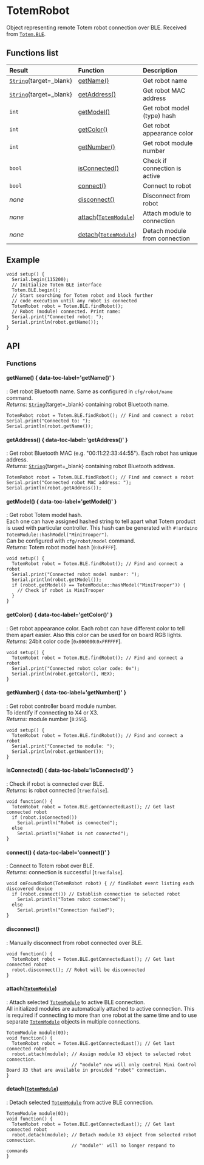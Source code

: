 # TotemRobot

Object representing remote Totem robot connection over BLE. Received from [`Totem.BLE`](index.md).

## Functions list

| Result | Function | Description |
| :----- | :------- | :---------- |
| [`String`](https://www.arduino.cc/reference/en/language/variables/data-types/stringobject/){target=_blank} | [getName()](#getname) | Get robot name |
| [`String`](https://www.arduino.cc/reference/en/language/variables/data-types/stringobject/){target=_blank} | [getAddress()](#getaddress) | Get robot MAC address |
| `int` | [getModel()](#getmodel) | Get robot model (type) hash |
| `int` | [getColor()](#getcolor) | Get robot appearance color |
| `int` | [getNumber()](#getNumber) | Get robot module number |
| `bool` | [isConnected()](#isconnected) | Check if connection is active |
| `bool` | [connect()](#connect) | Connect to robot |
| _none_ | [disconnect()](#disconnect) | Disconnect from robot |
| _none_ | [attach](#attachtotemmodule)([`TotemModule`](TotemModule.md)) | Attach module to connection |
| _none_ | [detach](#detachtotemmodule)([`TotemModule`](TotemModule.md)) | Detach module from connection |

## Example

```arduino
void setup() {
  Serial.begin(115200);
  // Initialize Totem BLE interface
  Totem.BLE.begin();
  // Start searching for Totem robot and block further
  // code execution until any robot is connected
  TotemRobot robot = Totem.BLE.findRobot();
  // Robot (module) connected. Print name:
  Serial.print("Connected robot: ");
  Serial.println(robot.getName());
}
```

## API

### Functions

#### getName() { data-toc-label='getName()' }

: Get robot Bluetooth name.  Same as configured in `cfg/robot/name` command.  
_Returns:_ [`String`](https://www.arduino.cc/reference/en/language/variables/data-types/stringobject/){target=_blank} containing robot Bluetooth name.

```arduino
TotemRobot robot = Totem.BLE.findRobot(); // Find and connect a robot
Serial.print("Connected to: ");
Serial.println(robot.getName());
```

#### getAddress() { data-toc-label='getAddress()' }

: Get robot Bluetooth MAC (e.g. "00:11:22:33:44:55"). Each robot has unique address.  
_Returns:_ [`String`](https://www.arduino.cc/reference/en/language/variables/data-types/stringobject/){target=_blank} containing robot Bluetooth address.

```arduino
TotemRobot robot = Totem.BLE.findRobot(); // Find and connect a robot
Serial.print("Connected robot MAC address: ");
Serial.println(robot.getAddress());
```

#### getModel()  { data-toc-label='getModel()' }

: Get robot Totem model hash.  
Each one can have assigned hashed string to tell apart what Totem product is used with particular controller. This hash can be generated with `#!arduino TotemModule::hashModel("MiniTrooper")`.  
Can be configured with `cfg/robot/model` command.  
_Returns:_ Totem robot model hash [`0`:`0xFFFF`].

```arduino
void setup() {
  TotemRobot robot = Totem.BLE.findRobot(); // Find and connect a robot
  Serial.print("Connected robot model number: ");
  Serial.println(robot.getModel());
  if (robot.getModel() == TotemModule::hashModel("MiniTrooper")) {
    // Check if robot is MiniTrooper
  }
}
```

#### getColor()  { data-toc-label='getColor()' }

: Get robot appearance color. Each robot can have different color to tell them apart easier. Also this color can be used for on board RGB lights.  
_Returns:_ 24bit color code [`0x000000`:`0xFFFFFF`].

```arduino
void setup() {
  TotemRobot robot = Totem.BLE.findRobot(); // Find and connect a robot
  Serial.print("Connected robot color code: 0x");
  Serial.println(robot.getColor(), HEX);
}
```

#### getNumber()  { data-toc-label='getNumber()' }

: Get robot controller board module number.  
To identify if connecting to X4 or X3.  
_Returns:_ module number [`0`:`255`].

```arduino
void setup() {
  TotemRobot robot = Totem.BLE.findRobot(); // Find and connect a robot
  Serial.print("Connected to module: ");
  Serial.println(robot.getNumber());
}
```

#### isConnected()  { data-toc-label='isConnected()' }

: Check if robot is connected over BLE.  
_Returns:_ is robot connected [`true`:`false`].

```arduino
void function() {
  TotemRobot robot = Totem.BLE.getConnectedLast(); // Get last connected robot
  if (robot.isConnected())
    Serial.println("Robot is connected");
  else
    Serial.println("Robot is not connected");
}
```

#### connect()  { data-toc-label='connect()' }

: Connect to Totem robot over BLE.  
_Returns:_ connection is successful [`true`:`false`].

```arduino
void onFoundRobot(TotemRobot robot) { // findRobot event listing each discovered device
  if (robot.connect()) // Establish connection to selected robot
    Serial.println("Totem robot connected");
  else
    Serial.println("Connection failed");
}
```

#### disconnect()

: Manually disconnect from robot connected over BLE.  

```arduino
void function() {
  TotemRobot robot = Totem.BLE.getConnectedLast(); // Get last connected robot
  robot.disconnect(); // Robot will be disconnected
}
```

#### attach([`TotemModule`](TotemModule.md))

: Attach selected [`TotemModule`](TotemModule.md) to active BLE connection.  
All initialized modules are automatically attached to active connection. This is required if connecting to more than one robot at the same time and to use separate [`TotemModule`](TotemModule.md) objects in multiple connections.

```arduino
TotemModule module(03);
void function() {
  TotemRobot robot = Totem.BLE.getConnectedLast(); // Get last connected robot
  robot.attach(module); // Assign module X3 object to selected robot connection.
                        // "module" now will only control Mini Control Board X3 that are available in provided "robot" connection.
}
```

#### detach([`TotemModule`](TotemModule.md))

: Detach selected [`TotemModule`](TotemModule.md) from active BLE connection.  

```arduino
TotemModule module(03);
void function() {
  TotemRobot robot = Totem.BLE.getConnectedLast(); // Get last connected robot
  robot.detach(module); // Detach module X3 object from selected robot connection. 
                        // "module"' will no longer respond to commands
}
```
